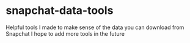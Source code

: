 # snapchat-data-tools
Helpful tools I made to make sense of the data you can download from Snapchat
I hope to add more tools in the future
